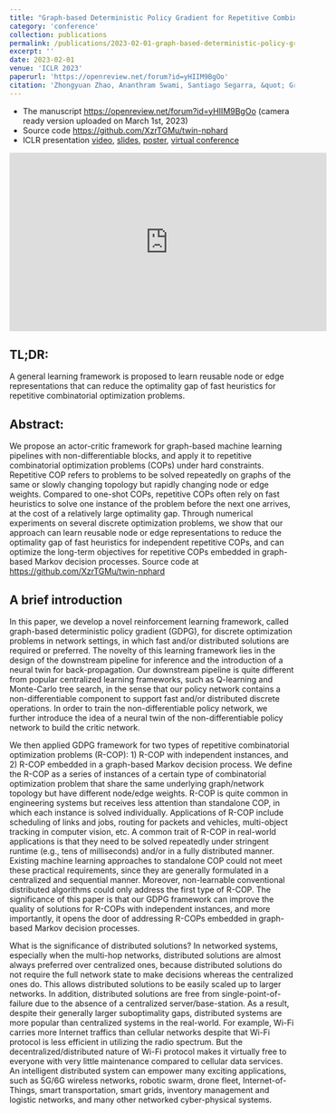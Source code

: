 ```yaml
---
title: "Graph-based Deterministic Policy Gradient for Repetitive Combinatorial Optimization Problems"
category: 'conference'
collection: publications
permalink: /publications/2023-02-01-graph-based-deterministic-policy-gradient-for-rcop.html
excerpt: ''
date: 2023-02-01
venue: 'ICLR 2023'
paperurl: 'https://openreview.net/forum?id=yHIIM9BgOo'
citation: 'Zhongyuan Zhao, Ananthram Swami, Santiago Segarra, &quot; Graph-based Deterministic Policy Gradient for Repetitive Combinatorial Optimization Problems,&quot; <i>The 11th International Conference on Learning Representations (ICLR) 2023</i>, pp. 1-21.'
---
```



- The manuscript <https://openreview.net/forum?id=yHIIM9BgOo> (camera ready version uploaded on March 1st, 2023)
- Source code <https://github.com/XzrTGMu/twin-nphard>
- ICLR presentation [video](https://youtu.be/fK9zqsjNqvg), [slides](/files/GDPG-Twin-ICLR-2023-ID4014.pdf), [poster](/files/GDPG-Twin-ICLR-2023-ID4014.pdf), [virtual conference](https://iclr.cc/virtual/2023/poster/11245) 

<iframe width="560" height="315" src="https://www.youtube.com/embed/fK9zqsjNqvg" title="ICLR 2023 ID4014 presentation" frameborder="0" allow="accelerometer; autoplay; clipboard-write; encrypted-media; gyroscope; picture-in-picture" allowfullscreen></iframe>

## TL;DR:
A general learning framework is proposed to learn reusable node or edge representations that can reduce the optimality gap of fast heuristics for repetitive combinatorial optimization problems.

## Abstract:
We propose an actor-critic framework for graph-based machine learning pipelines with non-differentiable blocks, and apply it to repetitive combinatorial optimization problems (COPs) under hard constraints. Repetitive COP refers to problems to be solved repeatedly on graphs of the same or slowly changing topology but rapidly changing node or edge weights. Compared to one-shot COPs, repetitive COPs often rely on fast heuristics to solve one instance of the problem before the next one arrives, at the cost of a relatively large optimality gap. Through numerical experiments on several discrete optimization problems, we show that our approach can learn reusable node or edge representations to reduce the optimality gap of fast heuristics for independent repetitive COPs, and can optimize the long-term objectives for repetitive COPs embedded in graph-based Markov decision processes. Source code at https://github.com/XzrTGMu/twin-nphard 


## A brief introduction
In this paper, we develop a novel reinforcement learning framework, called graph-based deterministic policy gradient (GDPG), for discrete optimization problems in network settings, in which fast and/or distributed solutions are required or preferred. The novelty of this learning framework lies in the design of the downstream pipeline for inference and the introduction of a neural twin for back-propagation. Our downstream pipeline is quite different from popular centralized learning frameworks, such as Q-learning and Monte-Carlo tree search, in the sense that our policy network contains a non-differentiable component to support fast and/or distributed discrete operations. In order to train the non-differentiable policy network, we further introduce the idea of a neural twin of the non-differentiable policy network to build the critic network.

We then applied GDPG framework for two types of repetitive combinatorial optimization problems (R-COP): 1) R-COP with independent instances, and 2) R-COP embedded in a graph-based Markov decision process. We define the R-COP as a series of instances of a certain type of combinatorial optimization problem that share the same underlying graph/network topology but have different node/edge weights. R-COP is quite common in engineering systems but receives less attention than standalone COP, in which each instance is solved individually. Applications of R-COP include scheduling of links and jobs, routing for packets and vehicles, multi-object tracking in computer vision, etc. A common trait of R-COP in real-world applications is that they need to be solved repeatedly under stringent runtime (e.g., tens of milliseconds) and/or in a fully distributed manner. Existing machine learning approaches to standalone COP could not meet these practical requirements, since they are generally formulated in a centralized and sequential manner. Moreover, non-learnable conventional distributed algorithms could only address the first type of R-COP. The significance of this paper is that our GDPG framework can improve the quality of solutions for R-COPs with independent instances, and more importantly, it opens the door of addressing R-COPs embedded in graph-based Markov decision processes.

What is the significance of distributed solutions? In networked systems, especially when the multi-hop networks, distributed solutions are almost always preferred over centralized ones, because distributed solutions do not require the full network state to make decisions whereas the centralized ones do. This allows distributed solutions to be easily scaled up to larger networks. In addition, distributed solutions are free from single-point-of-failure due to the absence of a centralized server/base-station. As a result, despite their generally larger suboptimality gaps, distributed systems are more popular than centralized systems in the real-world. For example, Wi-Fi carries more Internet traffics than cellular networks despite that Wi-Fi protocol is less efficient in utilizing the radio spectrum. But the decentralized/distributed nature of Wi-Fi protocol makes it virtually free to everyone with very little maintenance compared to cellular data services. An intelligent distributed system can empower many exciting applications, such as 5G/6G wireless networks, robotic swarm, drone fleet, Internet-of-Things, smart transportation, smart grids, inventory management and logistic networks, and many other networked cyber-physical systems.